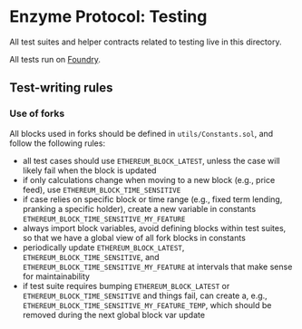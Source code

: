 # Enzyme Protocol: Testing

All test suites and helper contracts related to testing live in this directory.

All tests run on [Foundry](https://getfoundry.sh/).

## Test-writing rules

### Use of forks

All blocks used in forks should be defined in `utils/Constants.sol`, and follow the following rules:

- all test cases should use `ETHEREUM_BLOCK_LATEST`, unless the case will likely fail when the block is updated
- if only calculations change when moving to a new block (e.g., price feed), use `ETHEREUM_BLOCK_TIME_SENSITIVE`
- if case relies on specific block or time range (e.g., fixed term lending, pranking a specific holder), create a new variable in constants `ETHEREUM_BLOCK_TIME_SENSITIVE_MY_FEATURE`
- always import block variables, avoid defining blocks within test suites, so that we have a global view of all fork blocks in constants
- periodically update `ETHEREUM_BLOCK_LATEST`, `ETHEREUM_BLOCK_TIME_SENSITIVE`, and `ETHEREUM_BLOCK_TIME_SENSITIVE_MY_FEATURE` at intervals that make sense for maintainability
- if test suite requires bumping `ETHEREUM_BLOCK_LATEST` or `ETHEREUM_BLOCK_TIME_SENSITIVE` and things fail, can create a, e.g., `ETHEREUM_BLOCK_TIME_SENSITIVE_MY_FEATURE_TEMP`, which should be removed during the next global block var update
